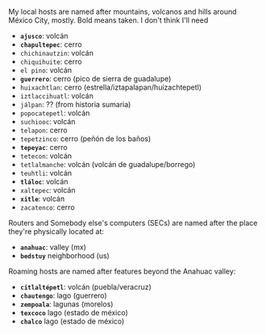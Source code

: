 My local hosts are named after mountains, volcanos and hills around México City, mostly. Bold means taken. I don't think I'll need

- **`ajusco`**: volcán
- **`chapultepec`**: cerro
- `chichinautzin`: volcán
- `chiquihuite`: cerro
- `el pino`: volcán
- **`guerrero`**: cerro (pico de sierra de guadalupe)
- `huixachtlan`: cerro (estrella/iztapalapan/huizachtepetl)
- `iztlaccihuatl`: volcán
- `jálpan`: ?? (from historia sumaria)
- `popocatepetl`: volcán
- `suchiooc`: volcán
- `telapon`: cerro
- `tepetzinco`: cerro (peñón de los baños)
- **`tepeyac`**: cerro
- `tetecon`: volcán
- `tetlalmanche`: volcán (volcán de guadalupe/borrego)
- `teuhtli`: volcán
- **`tláloc`**: volcán
- `xaltepec`: volcán
- **`xitle`**: volcán
- `zacatenco`: cerro

Routers and Somebody else's computers (SECs) are named after the place they're physically located at:

- **`anahuac`**: valley (mx)
- **`bedstuy`** neighborhood (us)

Roaming hosts are named after features beyond the Anahuac valley:

- **`citlaltépetl`**: volcán (puebla/veracruz)
- **`chautengo`**: lago (guerrero)
- **`zempoala`**: lagunas (morelos)
- **`texcoco`** lago (estado de méxico)
- **`chalco`** lago (estado de méxico)

